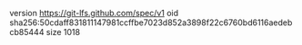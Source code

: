 version https://git-lfs.github.com/spec/v1
oid sha256:50cdaff831811147981ccffbe7023d852a3898f22c6760bd6116aedebcb85444
size 1018

